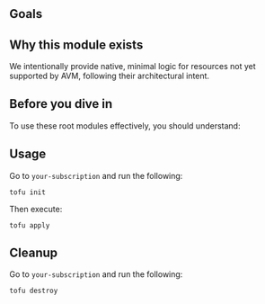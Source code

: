 # <!-- root module name -->

<!-- Describes which general resources are created. Optionally, where the module is used. -->

## Goals

<!-- What problems does the module solve? What is the value for the user of the root module? -->

## Why this module exists

<!-- Optional section. Only if there is no AVM module for this area. -->
We intentionally provide native, minimal logic for resources not yet supported by AVM, following their architectural intent.

## Before you dive in

To use these root modules effectively, you should understand:

<!-- List Microsoft Azure specific concepts. -->

## Usage

Go to `your-subscription` and run the following:

```
tofu init
```

Then execute:

```
tofu apply
```

## Cleanup

Go to `your-subscription` and run the following:

```
tofu destroy
```
